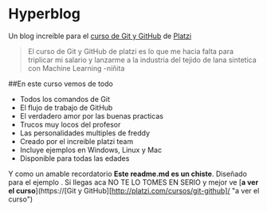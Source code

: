 # Hyperblog
Un blog increíble para el [curso de Git y GitHub](http://platzi.com/cursos/git-github/ "curso de Git y GitHub") de [Platzi](https://platzi.com/ "Platzi" )
> El curso de Git y GitHub de platzi es lo que me hacia falta para triplicar mi salario y lanzarme a la industria del tejido de lana sintetica con Machine Learning 
> -niñita

##En este curso vemos de todo
* Todos los comandos de Git
* El flujo de trabajo de GitHub
* El verdadero amor por las buenas practicas
* Trucos muy locos del profesor
* Las personalidades multiples de freddy
* Creado por el increible platzi team
* Incluye ejemplos en Windows, Linux y Mac
* Disponible para todas las edades

Y como un amable recordatorio **Este readme.md es un chiste**. Diseñado para el ejemplo . Si llegas aca NO TE LO TOMES EN SERIO y mejor ve [**a ver el curso**](https://[Git y GitHub][http://platzi.com/cursos/git-github]/ "a ver el curso")

